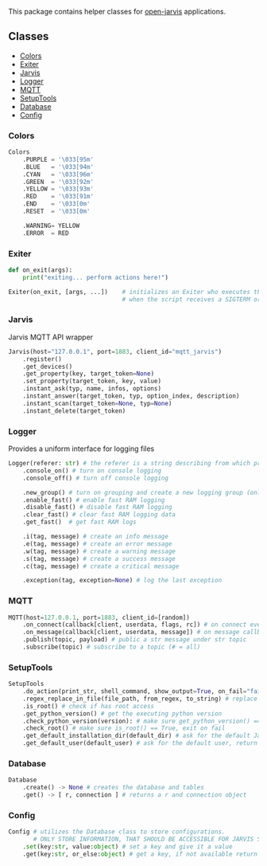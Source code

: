 This package contains helper classes for [open-jarvis](https://github.com/open-jarvis) applications.


## Classes
- [Colors](#colors)
- [Exiter](#exiter)
- [Jarvis](#jarvis)
- [Logger](#logger)
- [MQTT](#mqtt)
- [SetupTools](#setuptools)
- [Database](#database)
- [Config](#config)



### Colors
```python
Colors
	.PURPLE = '\033[95m'
	.BLUE 	= '\033[94m'
	.CYAN 	= '\033[96m'
	.GREEN 	= '\033[92m'
	.YELLOW = '\033[93m'
	.RED 	= '\033[91m'
	.END 	= '\033[0m'
	.RESET	= '\033[0m'

	.WARNING= YELLOW
	.ERROR	= RED
```

### Exiter  
```python
def on_exit(args):
	print("exiting... perform actions here!")

Exiter(on_exit, [args, ...]) 	# initializes an Exiter who executes the given function
								# when the script receives a SIGTERM or SIGINT signal
```


### Jarvis  
Jarvis MQTT API wrapper

```python
Jarvis(host="127.0.0.1", port=1883, client_id="mqtt_jarvis")
	.register()
	.get_devices()
	.get_property(key, target_token=None)
	.set_property(target_token, key, value)
	.instant_ask(typ, name, infos, options)
	.instant_answer(target_token, typ, option_index, description)
	.instant_scan(target_token=None, typ=None)
	.instant_delete(target_token)
```


### Logger  
Provides a uniform interface for logging files

```python
Logger(referer: str) # the referer is a string describing from which program the log message originated (eg. your script name)
	.console_on() # turn on console logging
	.console_off() # turn off console logging

	.new_group() # turn on grouping and create a new logging group (only for fast RAM logging)
	.enable_fast() # enable fast RAM logging
	.disable_fast() # disable fast RAM logging
	.clear_fast() # clear fast RAM logging data
	.get_fast()	 # get fast RAM logs

	.i(tag, message) # create an info message
	.e(tag, message) # create an error message
	.w(tag, message) # create a warning message
	.s(tag, message) # create a success message
	.c(tag, message) # create a critical message

	.exception(tag, exception=None) # log the last exception
```


### MQTT  
```python
MQTT(host=127.0.0.1, port=1883, client_id=[random])
	.on_connect(callback[client, userdata, flags, rc]) # on connect event
	.on_message(callback[client, userdata, message]) # on message callback: topic = message.topic, data = message.payload.decode()
	.publish(topic, payload) # public a str message under str topic
	.subscribe(topic) # subscribe to a topic (# = all)
```


### SetupTools  
```python
SetupTools
	.do_action(print_str, shell_command, show_output=True, on_fail="failed!", on_success="done!", exit_on_fail=True): # run a shell command
	.regex_replace_in_file(file_path, from_regex, to_string) # replace regex in file
	.is_root() # check if has root access
	.get_python_version() # get the executing python version
	.check_python_version(version): # make sure get_python_version() == version, exit on fail
	.check_root() # make sure is_root() == True, exit on fail
	.get_default_installation_dir(default_dir) # ask for the default Jarvis installation directory, return either default_dir or a new directory
	.get_default_user(default_user) # ask for the default user, return either default_user or a new username
```

### Database  
```python
Database
	.create() -> None # creates the database and tables
	.get() -> [ r, connection ] # returns a r and connection object
```

### Config  
```python
Config # utilizes the Database class to store configurations.
       # ONLY STORE INFORMATION, THAT SHOULD BE ACCESSIBLE FOR JARVIS SUBPROGRAMS!
	.set(key:str, value:object) # set a key and give it a value
	.get(key:str, or_else:object) # get a key, if not available return the or_else object
```

